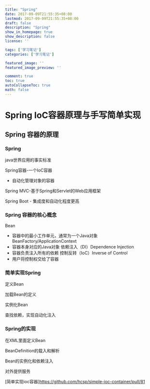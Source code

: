 ```yaml
---
title: "Spring"
date: 2017-09-09T21:55:35+08:00
lastmod: 2017-09-09T21:55:35+08:00
draft: false
description: "Spring"
show_in_homepage: true
show_description: false
license: ''

tags: ['学习笔记']
categories: ['学习笔记']

featured_image: ''
featured_image_preview: ''

comment: true
toc: true
autoCollapseToc: true
math: false
---
```


<!--more-->
# Spring IoC容器原理与手写简单实现
## Spring 容器的原理
### Spring
java世界应用的事实标准

Spring容器-一个IoC容器
- 自动化管理对象的容器

Spring MVC-基于Spring和Servlet的Web应用框架

Spring Boot - 集成度和自动化程度更高

### Spring 容器的核心概念
Bean
- 容器中的最小工作单元，通常为一个Java对象
BeanFactory/ApplicationContext
- 容器本身对应的Java对象
依赖注入（DI）Dependence Injection 
- 容器负责注入所有的依赖
控制反转（IoC）Inverse of Control
- 用户将控制权交给了容器

### 简单实现Spring
定义Bean

加载Bean的定义

实例化Bean

查找依赖，实现自动化注入

### Spring的实现

在XML里面定义Bean

BeanDefinition的载入和解析

Bean的实例化和依赖注入

对外提供服务

[简单实现ioc容器]https://github.com/hcsp/simple-ioc-container/pull/81